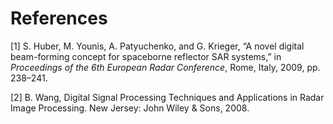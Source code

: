 # References

[1] S. Huber, M. Younis, A. Patyuchenko, and G. Krieger, “A novel digital beam-forming concept for spaceborne reflector SAR systems,” in *Proceedings of the 6th European Radar Conference*, Rome, Italy, 2009, pp. 238–241.

[2] B. Wang, Digital Signal Processing Techniques and Applications in Radar Image Processing. New Jersey: John Wiley & Sons, 2008. 

